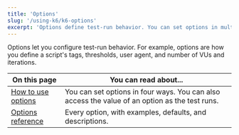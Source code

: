 ```yaml
---
title: 'Options'
slug: '/using-k6/k6-options'
excerpt: 'Options define test-run behavior. You can set options in multiple locations. Examples for how to use options, and a complete reference.'
---
```


Options let you configure test-run behavior.
For example, options are how you define a script's tags, thresholds, user agent, and number of VUs and iterations.

| On this page                     | You can read about...                                                                            |
|----------------------------------|--------------------------------------------------------------------------------------------------|
| [How to use options](/using-k6/k6-options/how-to)   | You can set options in four ways. You can also access the value of an option as the test runs. |
| [Options reference](/using-k6/k6-options/reference) | Every option, with examples, defaults, and descriptions.                                         |